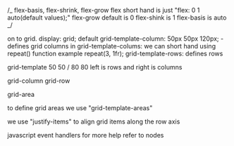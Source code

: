 /_ flex-basis, flex-shrink, flex-grow
flex short hand is just "flex: 0 1 auto(default values);"
flex-grow default is 0
flex-shink is 1
flex-basis is auto
_/

on to grid.
display: grid; default
grid-template-column: 50px 50px 120px; - defines grid columns
in grid-template-colums: we can short hand using repeat() function example repeat(3, 1fr);
grid-template-rows: defines rows

grid-template 50 50 / 80 80 left is rows and right is columns

grid-column
grid-row

grid-area

to define grid areas we use "grid-template-areas"

we use "justify-items" to align grid items along the row axis

javascript event handlers for more help refer to nodes
